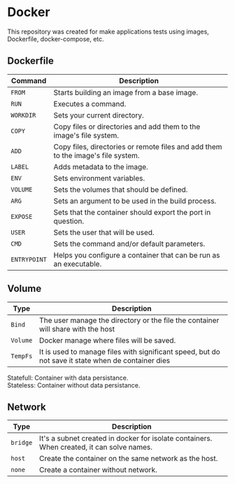 # Docker

This repository was created for make applications tests using images, Dockerfile, docker-compose, etc.

## Dockerfile

| **Command** | **Description** |
|-----------|-------------|
| `FROM` | Starts building an image from a base image. |
| `RUN` | Executes a command. |
| `WORKDIR` | Sets your current directory. |
| `COPY` | Copy files or directories and add them to the image's file system. |
| `ADD` | Copy files, directories or remote files and add them to the image's file system. |
| `LABEL` | Adds metadata to the image. |
| `ENV` | Sets environment variables. |
| `VOLUME` | Sets the volumes that should be defined. |
| `ARG` | Sets an argument to be used in the build process. |
| `EXPOSE` | Sets that the container should export the port in question. |
| `USER` | Sets the user that will be used. |
| `CMD` | Sets the command and/or default parameters. |
| `ENTRYPOINT` | Helps you configure a container that can be run as an executable. |

## Volume

| **Type** | **Description** |
|----------|----------|
| `Bind` | The user manage the directory or the file the container will share with the host |
| `Volume` | Docker manage where files will be saved. |
| `TempFs` | It is used to manage files with significant speed, but do not save it state when de container dies |

Statefull: Container with data persistance.<br>
Stateless: Container without data persistance.

## Network

| **Type** | **Description** |
|----------|----------|
| `bridge` | It's a subnet created in docker for isolate containers. When created, it can solve names. |
| `host` | Create the container on the same network as the host. |
| `none` | Create a container without network. |